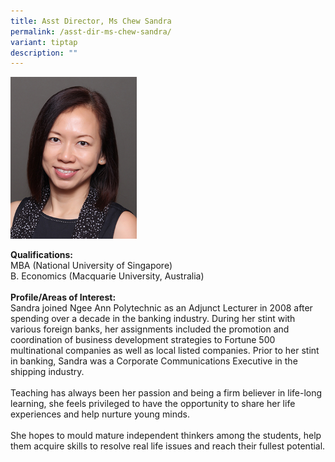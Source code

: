 ```yaml
---
title: Asst Director, Ms Chew Sandra
permalink: /asst-dir-ms-chew-sandra/
variant: tiptap
description: ""
---
```

<p></p>
<div class="isomer-image-wrapper">
<img style="width: 40%;" height="auto" width="100%" alt="Image of Assistant Director, Ms Chew Sandra" src="/images/IS/IS_CHEW_SANDRA_8056.jpg">
</div>
<p><strong>Qualifications:</strong> 
<br>MBA (National University of Singapore)
<br>B. Economics (Macquarie University, Australia)
<br>
<br><strong>Profile/Areas of Interest:</strong> 
<br>Sandra joined Ngee Ann Polytechnic as an Adjunct Lecturer in 2008 after
spending over a decade in the banking industry. During her stint with various
foreign banks, her assignments included the promotion and coordination
of business development strategies to Fortune 500 multinational companies
as well as local listed companies. Prior to her stint in banking, Sandra
was a Corporate Communications Executive in the shipping industry.
<br>
<br>Teaching has always been her passion and being a firm believer in life-long
learning, she feels privileged to have the opportunity to share her life
experiences and help nurture young minds.
<br>
<br>She hopes to mould mature independent thinkers among the students, help
them acquire skills to resolve real life issues and reach their fullest
potential.</p>
